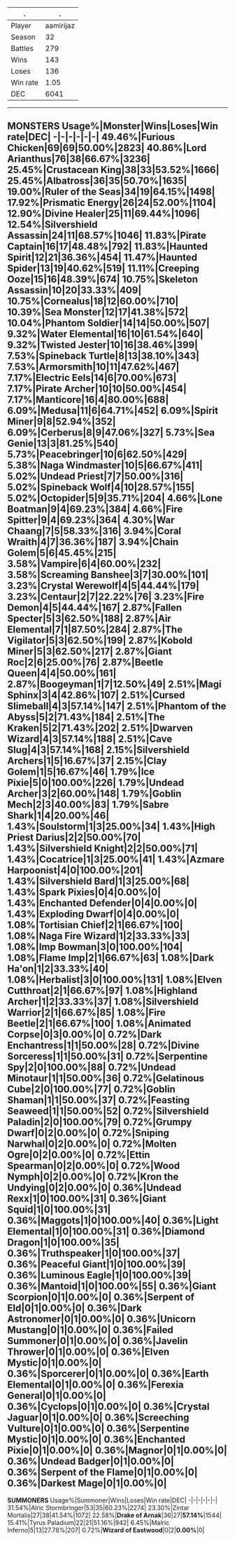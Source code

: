 .|.
-|-
Player|aamirijaz
Season|32
Battles|279
Wins|143
Loses|136
Win rate|1.05
DEC|6041
---
**MONSTERS**
Usage%|Monster|Wins|Loses|Win rate|DEC|
-|-|-|-|-|-|
49.46%|Furious Chicken|69|69|50.00%|2823|
40.86%|Lord Arianthus|76|38|66.67%|3236|
25.45%|Crustacean King|38|33|53.52%|1666|
25.45%|**Albatross**|36|35|**50.70%**|1635|
19.00%|Ruler of the Seas|34|19|64.15%|1498|
17.92%|Prismatic Energy|26|24|52.00%|1104|
12.90%|Divine Healer|25|11|69.44%|1096|
12.54%|Silvershield Assassin|24|11|68.57%|1046|
11.83%|Pirate Captain|16|17|48.48%|792|
11.83%|Haunted Spirit|12|21|36.36%|454|
11.47%|Haunted Spider|13|19|40.62%|519|
11.11%|Creeping Ooze|15|16|48.39%|674|
10.75%|Skeleton Assassin|10|20|33.33%|409|
10.75%|**Cornealus**|18|12|**60.00%**|710|
10.39%|Sea Monster|12|17|41.38%|572|
10.04%|Phantom Soldier|14|14|50.00%|507|
9.32%|Water Elemental|16|10|61.54%|640|
9.32%|Twisted Jester|10|16|38.46%|399|
7.53%|Spineback Turtle|8|13|38.10%|343|
7.53%|Armorsmith|10|11|47.62%|467|
7.17%|Electric Eels|14|6|70.00%|673|
7.17%|Pirate Archer|10|10|50.00%|454|
7.17%|Manticore|16|4|80.00%|688|
6.09%|Medusa|11|6|64.71%|452|
6.09%|Spirit Miner|9|8|52.94%|352|
6.09%|Cerberus|8|9|47.06%|327|
5.73%|Sea Genie|13|3|81.25%|540|
5.73%|Peacebringer|10|6|62.50%|429|
5.38%|Naga Windmaster|10|5|66.67%|411|
5.02%|Undead Priest|7|7|50.00%|316|
5.02%|Spineback Wolf|4|10|28.57%|155|
5.02%|Octopider|5|9|35.71%|204|
4.66%|**Lone Boatman**|9|4|**69.23%**|384|
4.66%|Fire Spitter|9|4|69.23%|364|
4.30%|**War Chaang**|7|5|**58.33%**|316|
3.94%|**Coral Wraith**|4|7|**36.36%**|187|
3.94%|**Chain Golem**|5|6|**45.45%**|215|
3.58%|Vampire|6|4|60.00%|232|
3.58%|Screaming Banshee|3|7|30.00%|101|
3.23%|Crystal Werewolf|4|5|44.44%|179|
3.23%|Centaur|2|7|22.22%|76|
3.23%|Fire Demon|4|5|44.44%|167|
2.87%|Fallen Specter|5|3|62.50%|188|
2.87%|Air Elemental|7|1|87.50%|284|
2.87%|**The Vigilator**|5|3|**62.50%**|199|
2.87%|Kobold Miner|5|3|62.50%|217|
2.87%|Giant Roc|2|6|25.00%|76|
2.87%|Beetle Queen|4|4|50.00%|161|
2.87%|Boogeyman|1|7|12.50%|49|
2.51%|Magi Sphinx|3|4|42.86%|107|
2.51%|**Cursed Slimeball**|4|3|**57.14%**|147|
2.51%|**Phantom of the Abyss**|5|2|**71.43%**|184|
2.51%|The Kraken|5|2|71.43%|202|
2.51%|Dwarven Wizard|4|3|57.14%|188|
2.51%|**Cave Slug**|4|3|**57.14%**|168|
2.15%|Silvershield Archers|1|5|16.67%|37|
2.15%|Clay Golem|1|5|16.67%|46|
1.79%|**Ice Pixie**|5|0|**100.00%**|226|
1.79%|Undead Archer|3|2|60.00%|148|
1.79%|Goblin Mech|2|3|40.00%|83|
1.79%|Sabre Shark|1|4|20.00%|46|
1.43%|**Soulstorm**|1|3|**25.00%**|34|
1.43%|**High Priest Darius**|2|2|**50.00%**|70|
1.43%|Silvershield Knight|2|2|50.00%|71|
1.43%|Cocatrice|1|3|25.00%|41|
1.43%|**Azmare Harpoonist**|4|0|**100.00%**|201|
1.43%|Silvershield Bard|1|3|25.00%|68|
1.43%|**Spark Pixies**|0|4|**0.00%**|0|
1.43%|Enchanted Defender|0|4|0.00%|0|
1.43%|Exploding Dwarf|0|4|0.00%|0|
1.08%|**Tortisian Chief**|2|1|**66.67%**|100|
1.08%|Naga Fire Wizard|1|2|33.33%|33|
1.08%|Imp Bowman|3|0|100.00%|104|
1.08%|Flame Imp|2|1|66.67%|63|
1.08%|**Dark Ha'on**|1|2|**33.33%**|40|
1.08%|**Herbalist**|3|0|**100.00%**|131|
1.08%|Elven Cutthroat|2|1|66.67%|97|
1.08%|Highland Archer|1|2|33.33%|37|
1.08%|Silvershield Warrior|2|1|66.67%|85|
1.08%|Fire Beetle|2|1|66.67%|100|
1.08%|Animated Corpse|0|3|0.00%|0|
0.72%|Dark Enchantress|1|1|50.00%|28|
0.72%|Divine Sorceress|1|1|50.00%|31|
0.72%|**Serpentine Spy**|2|0|**100.00%**|88|
0.72%|Undead Minotaur|1|1|50.00%|36|
0.72%|Gelatinous Cube|2|0|100.00%|77|
0.72%|Goblin Shaman|1|1|50.00%|37|
0.72%|**Feasting Seaweed**|1|1|**50.00%**|52|
0.72%|Silvershield Paladin|2|0|100.00%|79|
0.72%|Grumpy Dwarf|0|2|0.00%|0|
0.72%|**Sniping Narwhal**|0|2|**0.00%**|0|
0.72%|Molten Ogre|0|2|0.00%|0|
0.72%|Ettin Spearman|0|2|0.00%|0|
0.72%|Wood Nymph|0|2|0.00%|0|
0.72%|**Kron the Undying**|0|2|**0.00%**|0|
0.36%|Undead Rexx|1|0|100.00%|31|
0.36%|**Giant Squid**|1|0|**100.00%**|31|
0.36%|**Maggots**|1|0|**100.00%**|40|
0.36%|**Light Elemental**|1|0|**100.00%**|31|
0.36%|**Diamond Dragon**|1|0|**100.00%**|35|
0.36%|**Truthspeaker**|1|0|**100.00%**|37|
0.36%|Peaceful Giant|1|0|100.00%|39|
0.36%|**Luminous Eagle**|1|0|**100.00%**|39|
0.36%|**Mantoid**|1|0|**100.00%**|55|
0.36%|**Giant Scorpion**|0|1|**0.00%**|0|
0.36%|**Serpent of Eld**|0|1|**0.00%**|0|
0.36%|**Dark Astronomer**|0|1|**0.00%**|0|
0.36%|**Unicorn Mustang**|0|1|**0.00%**|0|
0.36%|**Failed Summoner**|0|1|**0.00%**|0|
0.36%|Javelin Thrower|0|1|0.00%|0|
0.36%|**Elven Mystic**|0|1|**0.00%**|0|
0.36%|**Sporcerer**|0|1|**0.00%**|0|
0.36%|Earth Elemental|0|1|0.00%|0|
0.36%|**Ferexia General**|0|1|**0.00%**|0|
0.36%|Cyclops|0|1|0.00%|0|
0.36%|**Crystal Jaguar**|0|1|**0.00%**|0|
0.36%|Screeching Vulture|0|1|0.00%|0|
0.36%|Serpentine Mystic|0|1|0.00%|0|
0.36%|Enchanted Pixie|0|1|0.00%|0|
0.36%|**Magnor**|0|1|**0.00%**|0|
0.36%|**Undead Badger**|0|1|**0.00%**|0|
0.36%|Serpent of the Flame|0|1|0.00%|0|
0.36%|**Darkest Mage**|0|1|**0.00%**|0|
---
**SUMMONERS**
Usage%|Summoner|Wins|Loses|Win rate|DEC|
-|-|-|-|-|-|
31.54%|Alric Stormbringer|53|35|60.23%|2274|
23.30%|Zintar Mortalis|27|38|41.54%|1072|
22.58%|**Drake of Arnak**|36|27|**57.14%**|1544|
15.41%|Tyrus Paladium|22|21|51.16%|942|
6.45%|Malric Inferno|5|13|27.78%|207|
0.72%|**Wizard of Eastwood**|0|2|**0.00%**|0|
